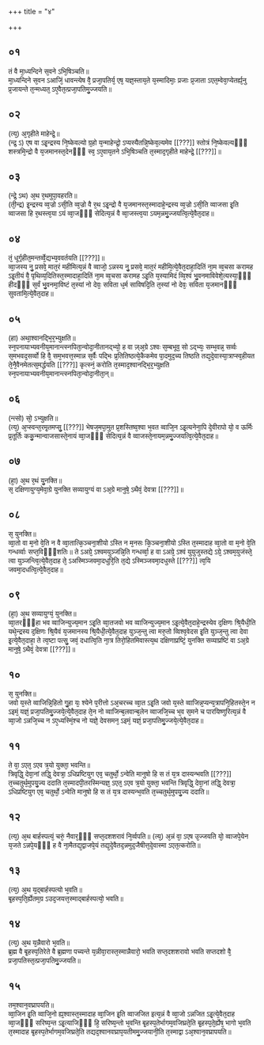 +++
title = "४"

+++
## ०१
तं वै मा᳘ध्यन्दिने स᳘वने ऽभि᳘षिञ्चति॥  
मा᳘ध्यन्दिने स᳘वन ऽआजिं᳘ धावन्त्येष वै᳘ प्रजा᳘पतिर्य᳘ एष᳘ यज्ञ᳘स्ताय᳘ते य᳘स्मादिमाः᳘ प्रजाः प्र᳘जाता ऽएत᳘म्वेवा᳘प्येतर्ह्य᳘नु प्र᳘जायन्ते त᳘न्मध्यत᳘ ऽए᳘वैत᳘त्प्रजा᳘पतिमु᳘ज्जयति॥  
## ०२
(त्य᳘) अ᳘गृहीते माहेन्द्रे᳘॥  
(न्द्र᳘ ऽ) एष वा ऽइ᳘न्द्रस्य नि᳘ष्केवल्यो ग्र᳘हो य᳘न्माहेन्द्रो᳘ ऽप्यस्यैतन्नि᳘ष्केव᳘ल्यमेव [[???]] स्तोत्रं नि᳘ष्केवल्यᳫँ᳭ शस्त्रमि᳘न्द्रो वै य᳘जमानस्त᳘देनᳫँ᳭ स्व᳘ ऽए᳘वाय᳘तने ऽभि᳘षिञ्चति त᳘स्माद᳘गृहीते माहेन्द्रे᳘ [[???]]॥  
## ०३
(न्द्रे᳘ ऽथ) अ᳘थ र᳘थमुपा᳘वहरति॥  
(ती᳘न्द्र) इ᳘न्द्रस्य व्व᳘ज्रो ऽसी᳘ति व्व᳘ज्रो वै र᳘थ ऽइ᳘न्द्रो वै य᳘जमानस्त᳘स्मादाहे᳘न्द्रस्य व्व᳘ज्रो ऽसी᳘ति व्वाजसा इ᳘ति व्वाजसा हि र᳘थस्त्व᳘या ऽयं व्वा᳘जᳫँ᳭ सेदित्य᳘न्नं वै व्वा᳘जस्त्व᳘या ऽयम᳘न्नमु᳘ज्जयत्वि᳘त्ये᳘वैत᳘दाह॥  
## ०४
तं᳘ धूर्गृहीत᳘मन्तर्व्वे᳘द्यभ्य᳘ववर्तयति [[???]]॥  
व्वा᳘जस्य नु᳘ प्रसवे᳘ मात᳘रं महीमित्य᳘न्नं वै व्वाजो᳘ ऽन्नस्य नु᳘ प्रसवे᳘ मात᳘रं महीमि᳘त्ये᳘वैत᳘दाहा᳘दितिं ना᳘म व्व᳘चसा करामह ऽइ᳘तीयं वै᳘ पृथिव्य᳘दितिस्त᳘स्मादाहा᳘दितिं ना᳘म व्व᳘चसा करामह ऽइ᳘ति य᳘स्यामिदं व्वि᳘श्वं भु᳘वनमाविवेशे᳘त्यस्या᳘ᳫँ᳘ हीदᳫँ᳭ स᳘र्वं भु᳘वनमा᳘विष्टं त᳘स्यां नो देवः᳘ सविता ध᳘र्म साविषदि᳘ति त᳘स्यां नो देवः᳘ सविता य᳘जमानᳫँ᳭ सुवतामि᳘त्ये᳘वैत᳘दाह॥  
## ०५
(हा) अथा᳘श्वानद्भि᳘र᳘भ्युक्षति॥  
स्न᳘पनायाभ्यवनीय᳘मानान्त्स्नपिता᳘न्वोदा᳘नीतानद्भ्यो᳘ ह वा ज़्अ᳘ग्रे ऽश्वः स᳘म्बभूव᳘ सो ऽद्भ्यः᳘ सम्भ᳘वन्न᳘ सर्व्वः स᳘मभवद᳘सर्व्वो हि वै᳘ सम᳘भवत्त᳘स्मान्न स᳘र्वैः पद्भिः प्र᳘तितिष्ठत्ये᳘कैकमेव पा᳘दमुद᳘च्य तिष्ठति तद्य᳘दे᳘वास्या᳘त्राप्स्व᳘हीयत ते᳘नै᳘वैनमेतत्स᳘मर्द्धयति [[???]] कृत्स्नं᳘ करोति त᳘स्माद᳘श्वानद्भि᳘र᳘भ्युक्षति स्न᳘पनायाभ्यवनीय᳘मानान्त्स्नपिता᳘न्वोदा᳘नीता᳘न्॥  
## ०६
(न्त्सो) सो᳘ ऽभ्युक्षति॥  
(त्य᳘) अ᳘प्स्वन्त᳘रमृ᳘तमप्सु᳘ [[???]] भेषज᳘मपा᳘मुत प्र᳘शस्तिष्व᳘श्वा भ᳘वत व्वाजि᳘न ऽइ᳘त्यनेना᳘पि दे᳘वीरापो यो᳘ व ऊर्मिः प्र᳘तूर्तिः ककु᳘न्मान्वाजसास्ते᳘नायं व्वा᳘जᳫँ᳭ सेदित्य᳘न्नं वै व्वाजस्ते᳘नायम᳘न्नमु᳘ज्जयत्वि᳘त्ये᳘वैत᳘दाह॥  
## ०७
(हा᳘) अ᳘थ र᳘थं यु᳘नक्ति॥  
स᳘ दक्षिणायुग्य᳘मेवा᳘ग्रे युनक्ति सव्यायुग्यं वा ऽअ᳘ग्रे मानुषे᳘ ऽथैवं᳘ देवत्रा [[???]]॥  
## ०८
स᳘ युनक्ति॥  
व्वा᳘तो वा म᳘नो वे᳘ति न वै व्वा᳘तात्कि᳘ञ्चना᳘शीयो ऽस्ति न म᳘नसः कि᳘ञ्चना᳘शीयो ऽस्ति त᳘स्मादाह व्वा᳘तो वा म᳘नो वे᳘ति गन्धर्व्वाः सप्त᳘विᳫँ᳭शतिः॥ ते ऽअग्रे᳘ ऽश्वमयुञ्जन्नि᳘ति गन्धर्व्वा᳘ ह वा ऽअग्रे᳘ ऽश्वं युयुजुस्तद्ये ऽग्रे᳘ ऽश्वम᳘युजंस्ते᳘ त्वा युञ्जन्त्वि᳘त्ये᳘वैत᳘दाह ते᳘ ऽअस्मिञ्जवमा᳘दधुरि᳘ति त᳘द्ये ऽस्मिञ्जवमा᳘दधुस्ते [[???]] त्व᳘यि जवमा᳘दधत्वि᳘त्ये᳘वैत᳘दाह॥  
## ०९
(हा᳘) अ᳘थ सव्यायुग्यं᳘ युनक्ति॥  
व्वा᳘तरᳫँ᳭हा भव व्वाजिन्युज्य᳘मान ऽइ᳘ति व्वा᳘तजवो भव व्वाजिन्युज्य᳘मान ऽइ᳘त्ये᳘वैत᳘दाहे᳘न्द्रस्येव द᳘क्षिणः श्रि᳘यैधी᳘ति यथे᳘न्द्रस्य द᳘क्षिणः श्रि᳘यैवं य᳘जमानस्य श्रि᳘यैधी᳘त्ये᳘वैत᳘दाह युञ्ज᳘न्तु त्वा मरु᳘तो व्विश्व᳘वेदस इ᳘ति युञ्ज᳘न्तु त्वा देवा इ᳘त्ये᳘वैत᳘दाहा᳘ ते त्व᳘ष्टा पत्सु᳘ जवं᳘ दधात्वि᳘ति ना᳘त्र तिरो᳘हितमिवास्त्य᳘थ दक्षिणाप्रष्टिं᳘ युनक्ति सव्याप्रष्टिं वा ऽअ᳘ग्रे मानुषे᳘ ऽथैवं᳘ देवत्रा [[???]]॥  
## १०
स᳘ युनक्ति॥  
जवो य᳘स्ते व्वाजिन्नि᳘हितो गु᳘हा यः᳘ श्येने प᳘रीत्तो ऽअ᳘चरच्च व्वा᳘त ऽइ᳘ति जवो य᳘स्ते व्वाजिन्न᳘प्यन्य᳘त्रापनि᳘हितस्ते᳘न न ऽइमं᳘ यज्ञं᳘ प्रजा᳘पतिमु᳘ज्जये᳘त्ये᳘वैत᳘दाह ते᳘न नो व्वाजिन्ब᳘लवान्ब᳘लेन व्वाजजि᳘च्च भ᳘व स᳘मने च पारयिष्णुरित्य᳘न्नं वै व्वा᳘जो ऽन्नजि᳘च्च न ऽए᳘ध्यस्मिं᳘श्च नो यज्ञे᳘ देवसमन᳘ ऽइमं᳘ यज्ञं᳘ प्रजा᳘पतिमु᳘ज्जये᳘त्ये᳘वैत᳘दाह॥  
## ११
ते वा᳘ ऽएत᳘ ऽएव त्र᳘यो युक्ता᳘ भवन्ति॥  
त्रिवृद्धि᳘ देवा᳘नां तद्धि᳘ देवत्रा᳘ ऽधिप्रष्टियुग एव᳘ चतुर्थो᳘ ऽन्वेति मानुषो हि स तं य᳘त्र दास्यन्भवति [[???]] त᳘च्चतुर्थ᳘मुपयु᳘ज्य ददाति त᳘स्मादपी᳘तरस्मिन्यज्ञ᳘ ऽएत᳘ ऽएव त्र᳘यो युक्ता᳘ भवन्ति त्रिवृद्धि᳘ देवा᳘नां तद्धि᳘ देवत्रा᳘ ऽधिप्रष्टियुग एव᳘ चतुर्थो᳘ ऽन्वेति मानुषो हि स तं य᳘त्र दास्यन्भ᳘वति त᳘च्चतुर्थ᳘मुपयु᳘ज्य ददाति॥  
## १२
(त्य᳘) अ᳘थ बार्हस्पत्यं᳘ चरुं᳘ नैवार᳘ᳫँ᳘ सप्त᳘दशशरावं नि᳘र्व्वपति॥ 
(त्य᳘) अ᳘न्नं वा᳘ ऽएष उ᳘ज्जयति यो᳘ व्वाजपे᳘येन य᳘जते ऽन्नपे᳘यᳫँ᳭ ह वै ना᳘मैतद्य᳘द्वाजपे᳘यं तद्य᳘दे᳘वैतद᳘न्नमुद᳘जैषीत्त᳘दे᳘वास्मा ऽएत᳘त्करोति॥  
## १३
(त्य᳘) अ᳘थ य᳘द्बार्हस्पत्यो भ᳘वति॥  
बृ᳘हस्प᳘ति᳘र्ह्येतम᳘ग्र ऽउद᳘जयत्त᳘स्माद्बार्हस्पत्यो᳘ भवति॥  
## १४
(त्य᳘) अ᳘थ य᳘न्नैवारो भ᳘वति॥  
ब्र᳘ह्म वै बृ᳘हस्प᳘तिरेते वै ब्र᳘ह्मणा पच्यन्ते य᳘न्नीवा᳘रास्त᳘स्मान्नैवारो᳘ भवति सप्त᳘दशशरावो भवति सप्तदशो वै᳘ प्रजा᳘पतिस्त᳘त्प्रजा᳘पतिमु᳘ज्जयति॥  
## १५
तम᳘श्वान᳘वघ्रापयति॥  
व्वा᳘जिन इ᳘ति व्वाजि᳘नो ह्य᳘श्वास्त᳘स्मादाह व्वा᳘जिन इ᳘ति व्वाजजित इत्य᳘न्नं वै व्वा᳘जो ऽन्नजित ऽइ᳘त्ये᳘वैत᳘दाह व्वा᳘जᳫँ᳭ सरिष्य᳘न्त ऽइ᳘त्याजिᳫँ᳭ हि᳘ सरिष्य᳘न्तो भ᳘वन्ति बृ᳘हस्प᳘तेर्भागम᳘वजिघ्रते᳘ति बृ᳘हस्प᳘ते᳘र्ह्येष᳘ भागो भ᳘वति त᳘स्मादाह बृ᳘हस्प᳘तेर्भागम᳘वजिघ्रते᳘ति तद्यद᳘श्वानवघ्राप᳘यतीममु᳘ज्जयानी᳘ति त᳘स्माद्वा ऽअ᳘श्वान᳘वघ्रापयति॥  
